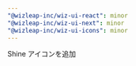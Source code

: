 ```yaml
---
"@wizleap-inc/wiz-ui-react": minor
"@wizleap-inc/wiz-ui-next": minor
"@wizleap-inc/wiz-ui-icons": minor
---
```


Shine アイコンを追加
